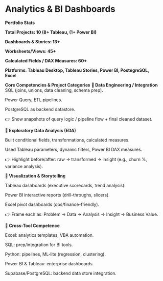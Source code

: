 # Analytics & BI Dashboards

**Portfolio Stats**

**Total Projects: 10 (8+ Tableau, (1+ Power BI)**

**Dashboards & Stories: 13+**

**Worksheets/Views: 45+**

**Calculated Fields / DAX Measures: 60+**

**Platforms: Tableau Desktop, Tableau Stories, Power BI, PostegreSQL, Excel**

**Core Competencies & Project Categories**
**🔹 Data Engineering / Integration**
SQL (joins, unions, data cleaning, schema prep).

Power Query, ETL pipelines.

PostgreSQL as backend datastore.

👉 Show snapshots of query logic / pipeline flow + final cleaned dataset.

**🔹 Exploratory Data Analysis (EDA)**

Built conditional fields, transformations, calculated measures.

Used Tableau parameters, dynamic filters, Power BI DAX measures.

👉 Highlight before/after: raw → transformed → insight (e.g., churn %, variance analysis).

**🔹 Visualization & Storytelling**

Tableau dashboards (executive scorecards, trend analysis).

Power BI interactive reports (drill-throughs, slicers).

Excel pivot dashboards (ops/finance-friendly).

👉 Frame each as: Problem → Data → Analysis → Insight → Business Value.

**🔹 Cross-Tool Competence**

Excel: analytics templates, VBA automation.

SQL: prep/integration for BI tools.

Python: pipelines, ML-lite (regression, clustering).

Power BI & Tableau: enterprise dashboards.

Supabase/PostgreSQL: backend data store integration.
